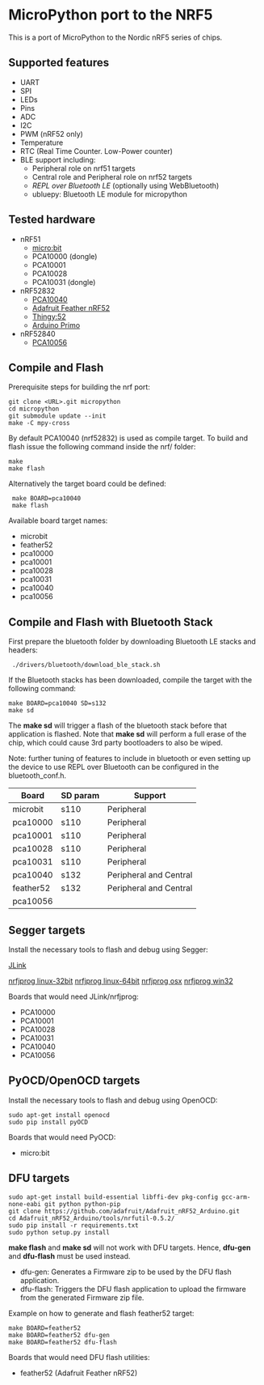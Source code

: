 # MicroPython port to the NRF5

This is a port of MicroPython to the Nordic nRF5 series of chips. 

## Supported features

* UART
* SPI
* LEDs
* Pins
* ADC
* I2C
* PWM (nRF52 only)
* Temperature
* RTC (Real Time Counter. Low-Power counter)
* BLE support including:
  * Peripheral role on nrf51 targets
  * Central role and Peripheral role on nrf52 targets
   * _REPL over Bluetooth LE_ (optionally using WebBluetooth)
   * ubluepy: Bluetooth LE module for micropython

## Tested hardware

* nRF51
  * [micro:bit](http://microbit.org/)
  * PCA10000 (dongle)
  * PCA10001
  * PCA10028
  * PCA10031 (dongle)
* nRF52832
  * [PCA10040](http://infocenter.nordicsemi.com/index.jsp?topic=%2Fcom.nordic.infocenter.nrf52%2Fdita%2Fnrf52%2Fdevelopment%2Fnrf52_dev_kit.html) 
  * [Adafruit Feather nRF52](https://www.adafruit.com/product/3406)
  * [Thingy:52](http://www.nordicsemi.com/eng/Products/Nordic-Thingy-52)
  * [Arduino Primo](http://www.arduino.org/products/boards/arduino-primo)
* nRF52840
  * [PCA10056](http://www.nordicsemi.com/eng/Products/nRF52840-Preview-DK)

## Compile and Flash

Prerequisite steps for building the nrf port:

    git clone <URL>.git micropython
    cd micropython
    git submodule update --init
    make -C mpy-cross

By default PCA10040 (nrf52832) is used as compile target. To build and flash issue the following command inside the nrf/ folder:

    make
    make flash

Alternatively the target board could be defined:

     make BOARD=pca10040
     make flash
     
Available board target names:
* microbit
* feather52 
* pca10000
* pca10001
* pca10028
* pca10031
* pca10040
* pca10056

## Compile and Flash with Bluetooth Stack

First prepare the bluetooth folder by downloading Bluetooth LE stacks and headers:

     ./drivers/bluetooth/download_ble_stack.sh

If the Bluetooth stacks has been downloaded, compile the target with the following command:

    make BOARD=pca10040 SD=s132
    make sd

The **make sd** will trigger a flash of the bluetooth stack before that application is flashed. Note that **make sd** will perform a full erase of the chip, which could cause 3rd party bootloaders to also be wiped.

Note: further tuning of features to include in bluetooth or even setting up the device to use REPL over Bluetooth can be configured in the bluetooth_conf.h.

Board       | SD param    | Support
------------|-------------|----------
microbit    | s110        | Peripheral
pca10000    | s110        | Peripheral
pca10001    | s110        | Peripheral
pca10028    | s110        | Peripheral 
pca10031    | s110        | Peripheral
pca10040    | s132        | Peripheral and Central
feather52   | s132        | Peripheral and Central
pca10056    |             |

## Segger targets

Install the necessary tools to flash and debug using Segger:

[JLink](https://www.segger.com/downloads/jlink#)

[nrfjprog linux-32bit](https://www.nordicsemi.com/eng/nordic/download_resource/52615/16/95882111/97746)
[nrfjprog linux-64bit](https://www.nordicsemi.com/eng/nordic/download_resource/51386/21/77886419/94917)
[nrfjprog osx](https://www.nordicsemi.com/eng/nordic/download_resource/53402/12/97293750/99977)
[nrfjprog win32](https://www.nordicsemi.com/eng/nordic/download_resource/33444/40/22191727/53210)

Boards that would need JLink/nrfjprog:
* PCA10000
* PCA10001
* PCA10028
* PCA10031
* PCA10040
* PCA10056

## PyOCD/OpenOCD targets

Install the necessary tools to flash and debug using OpenOCD:

    sudo apt-get install openocd
    sudo pip install pyOCD

Boards that would need PyOCD:
* micro:bit

## DFU targets

    sudo apt-get install build-essential libffi-dev pkg-config gcc-arm-none-eabi git python python-pip
    git clone https://github.com/adafruit/Adafruit_nRF52_Arduino.git
    cd Adafruit_nRF52_Arduino/tools/nrfutil-0.5.2/
    sudo pip install -r requirements.txt
    sudo python setup.py install
  
**make flash** and **make sd** will not work with DFU targets. Hence, **dfu-gen** and **dfu-flash** must be used instead.
* dfu-gen: Generates a Firmware zip to be used by the DFU flash application.
* dfu-flash: Triggers the DFU flash application to upload the firmware from the generated Firmware zip file. 

Example on how to generate and flash feather52 target:

    make BOARD=feather52
    make BOARD=feather52 dfu-gen
    make BOARD=feather52 dfu-flash

Boards that would need DFU flash utilities:
* feather52 (Adafruit Feather nRF52)
